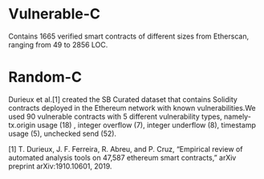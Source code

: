 # Vulnerable-C
Contains 1665 verified smart contracts of different sizes from Etherscan, ranging from 49 to 2856 LOC.


# Random-C

Durieux et al.[1] created the SB Curated dataset that contains Solidity contracts deployed in the Ethereum network with known vulnerabilities.We used 90 vulnerable contracts
with 5 different vulnerability types, namely- tx.origin usage (18) , integer overflow (7), integer underflow (8), timestamp usage (5), unchecked send (52).

[1] T. Durieux, J. F. Ferreira, R. Abreu, and P. Cruz, “Empirical review of automated analysis tools on 47,587 ethereum smart contracts,” arXiv preprint arXiv:1910.10601, 2019.

